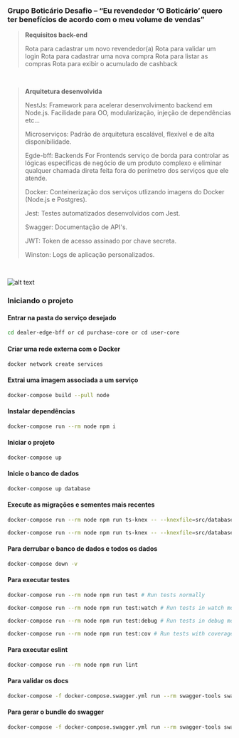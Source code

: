 ### Grupo Boticário Desafio – “Eu revendedor ‘O Boticário’ quero ter benefícios de acordo com o meu volume de vendas”

> **Requisitos back-end**
>
> Rota para cadastrar um novo revendedor(a)
Rota para validar um login
Rota para cadastrar uma nova compra
Rota para listar as compras
Rota para exibir o acumulado de cashback

<br>

> **Arquitetura desenvolvida**
>
> NestJs: Framework para acelerar desenvolvimento backend em Node.js. Facilidade para OO, modularização, injeção de dependências etc... 
>
> Microserviços: Padrão de arquitetura escalável, flexível e de alta disponibilidade.
>
> Egde-bff: Backends For Frontends serviço de borda para controlar as lógicas especificas de negócio de um produto complexo e eliminar qualquer chamada direta feita fora do perímetro dos serviços que ele atende.
>
> Docker: Conteinerização dos serviços utlizando imagens do Docker (Node.js e Postgres).
>
> Jest: Testes automatizados desenvolvidos com Jest.
>
>Swagger: Documentação de API's.
>
>JWT: Token de acesso assinado por chave secreta.
>
>Winston: Logs de aplicação personalizados.

<br>



![alt text](https://serving.photos.photobox.com/656897471f1ae81c20e1f80ad674eb63c6ab59f2eff198fef616035645bfbf8c11531afd.jpg)


### Iniciando o projeto

#### Entrar na pasta do serviço desejado

```bash
cd dealer-edge-bff or cd purchase-core or cd user-core
```

#### Criar uma rede externa com o Docker

```bash
docker network create services
```
#### Extrai uma imagem associada a um serviço

```bash
docker-compose build --pull node
```

#### Instalar dependências

```bash
docker-compose run --rm node npm i
```

#### Iniciar o projeto

```bash
docker-compose up
```

#### Inicie o banco de dados

```bash
docker-compose up database
```

#### Execute as migrações e sementes mais recentes

```bash
docker-compose run --rm node npm run ts-knex -- --knexfile=src/database/knexfile.ts migrate:latest # Run all migrations in typescript

docker-compose run --rm node npm run ts-knex -- --knexfile=src/database/knexfile.ts seed:run # Run all seeds in typescript
```

#### Para derrubar o banco de dados e todos os dados

```bash
docker-compose down -v
```

#### Para executar testes

```bash
docker-compose run --rm node npm run test # Run tests normally

docker-compose run --rm node npm run test:watch # Run tests in watch mode

docker-compose run --rm node npm run test:debug # Run tests in debug mode

docker-compose run --rm node npm run test:cov # Run tests with coverage report
```

#### Para executar eslint

```bash
docker-compose run --rm node npm run lint
```

#### Para validar os docs

```bash
docker-compose -f docker-compose.swagger.yml run --rm swagger-tools swagger-cli validate api.yaml
```

#### Para gerar o bundle do swagger

```bash
docker-compose -f docker-compose.swagger.yml run --rm swagger-tools swagger-cli bundle -t yaml -o bundle.yaml api.yaml
```